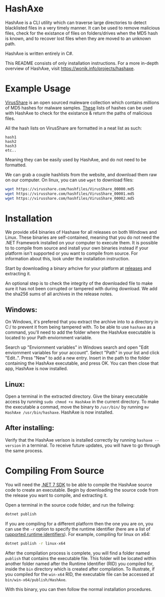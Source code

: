 # HashAxe
HashAxe is a CLI utility which can traverse large directories to detect blacklisted files in a very timely manner. It can be used to remove malicious files, check for the existance of files on folders/drives when the MD5 hash is known, and to recover lost files when they are moved to an unknown path. 

HashAxe is written entirely in C#.

This README consists of only installation instructions. For a more in-depth overview of HashAxe, visit https://wonik.info/projects/hashaxe.

# Example Usage

[VirusShare](https://virusshare.com) is an open sourced maleware collection which contains millions of MD5 hashes for malware samples. [These](https://virusshare.com/hashes) lists of hashes can be used with HashAxe to check for the existance & return the paths of malicious files. 

All the hash lists on VirusShare are formatted in a neat list as such:
```
hash1
hash2
hash3
etc..
```
Meaning they can be easily used by HashAxe, and do not need to be formatted.

We can grab a couple hashlists from the website, and download them raw on our computer. On linux, you can use `wget` to download files:
```sh
wget https://virusshare.com/hashfiles/VirusShare_00000.md5
wget https://virusshare.com/hashfiles/VirusShare_00001.md5
wget https://virusshare.com/hashfiles/VirusShare_00002.md5
```



# Installation

We provide x64 binaries of Hashaxe for all releases on both Windows and Linux. These binaries are self-contained, meaning that you do not need the .NET Framework installed on your computer to execute them. It is possible to to compile from source and install your own binaries instead if your platform isn't supported or you want to compile from source. For information about this, look under the installation instruction.

Start by downloading a binary arhcive for your platform at [releases](https://github.com/Wonik-Studios/HashAxe/releases) and extracting it.

An optional step is to check the integrity of the downloaded file to make sure it has not been corrupted or tampered with during download. We add the sha256 sums of all archives in the release notes. 

## Windows:

On Windows, it's prefered that you extract the archive into to a directory in C:/ to prevent it from being tampered with. To be able to use `hashaxe` as a command, you'll need to add the folder where the HashAxe executable is located to your Path enviornment variable. 

Search up "Enviornment variables" in Windows search and open "Edit enviornment variables for your account". Select "Path" in your list and click "Edit..". Press "New" to add a new entry. Insert in the path to the folder containing the HashAxe executable, and press OK. You can then close that app, HashAxe is now installed.

## Linux:

Open a terminal in the extracted directory. Give the binary executable access by running `sudo chmod +x HashAxe` in the current directory. To make the executable a commad, move the binary to `/usr/bin/` by running `mv HashAxe /usr/bin/hashaxe`. HashAxe is now installed.
 
## After installing:
 
 Verify that the HashAxe verison is installed correctly by running `hashaxe --version` in a terminal. To receive future updates, you will have to go through the same process.

# Compiling From Source

You will need the [.NET 7 SDK](https://dotnet.microsoft.com/en-us/download/dotnet/7.0) to be able to compile the HashAxe source code to create an executable. Begin by downloading the source code from the release you want to compile, and extracting it.

Open a terminal in the source code folder, and run the follwing:
```sh
dotnet publish
```

If you are compiling for a different platform then the one you are on, you can use the `-r` option to specify the runtime identifier (here are a list of [rupported runtime identifiers](https://learn.microsoft.com/en-us/dotnet/core/rid-catalog)). For example, compiling for linux on x64:
```sh
dotnet publish -r linux-x64
```

After the compilation process is complete, you will find a folder named `publish` that contains the executable file. This folder will be located within another folder named after the Runtime Identifier (RID) you compiled for, inside the `bin` directory which is created after compilation. To illustrate, if you compiled for the `win-x64` RID, the executable file can be accessed at `bin/win-x64/publish/HashAxe`.

With this binary, you can then follow the normal installation procedures.
